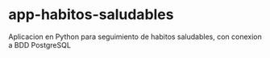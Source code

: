 # app-habitos-saludables
Aplicacion en Python para seguimiento de habitos saludables, con conexion a BDD PostgreSQL

